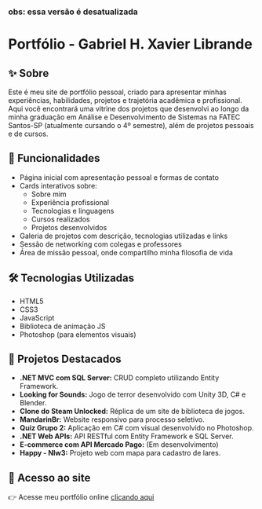 ### obs: essa versão é desatualizada
# Portfólio - Gabriel H. Xavier Librande

## ✨ Sobre
Este é meu site de portfólio pessoal, criado para apresentar minhas experiências, habilidades, projetos e trajetória acadêmica e profissional. Aqui você encontrará uma vitrine dos projetos que desenvolvi ao longo da minha graduação em Análise e Desenvolvimento de Sistemas na FATEC Santos-SP (atualmente cursando o 4º semestre), além de projetos pessoais e de cursos.

## 🚀 Funcionalidades
- Página inicial com apresentação pessoal e formas de contato
- Cards interativos sobre:
  - Sobre mim
  - Experiência profissional
  - Tecnologias e linguagens
  - Cursos realizados
  - Projetos desenvolvidos
- Galeria de projetos com descrição, tecnologias utilizadas e links
- Sessão de networking com colegas e professores
- Área de missão pessoal, onde compartilho minha filosofia de vida

## 🛠️ Tecnologias Utilizadas
- HTML5
- CSS3
- JavaScript
- Biblioteca de animação JS
- Photoshop (para elementos visuais)

## 💼 Projetos Destacados
- **.NET MVC com SQL Server:** CRUD completo utilizando Entity Framework.
- **Looking for Sounds:** Jogo de terror desenvolvido com Unity 3D, C# e Blender.
- **Clone do Steam Unlocked:** Réplica de um site de biblioteca de jogos.
- **MandarinBr:** Website responsivo para processo seletivo.
- **Quiz Grupo 2:** Aplicação em C# com visual desenvolvido no Photoshop.
- **.NET Web APIs:** API RESTful com Entity Framework e SQL Server.
- **E-commerce com API Mercado Pago:** (Em desenvolvimento)
- **Happy - Nlw3:** Projeto web com mapa para cadastro de lares.

## 🔗 Acesso ao site
👉 Acesse meu portfólio online [clicando aqui](https://gabriel-blog.netlify.app)